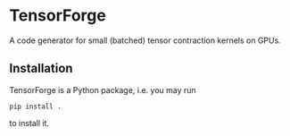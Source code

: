 # TensorForge

A code generator for small (batched) tensor contraction kernels on GPUs.

## Installation
TensorForge is a Python package, i.e. you may run
```
pip install .
```
to install it.
